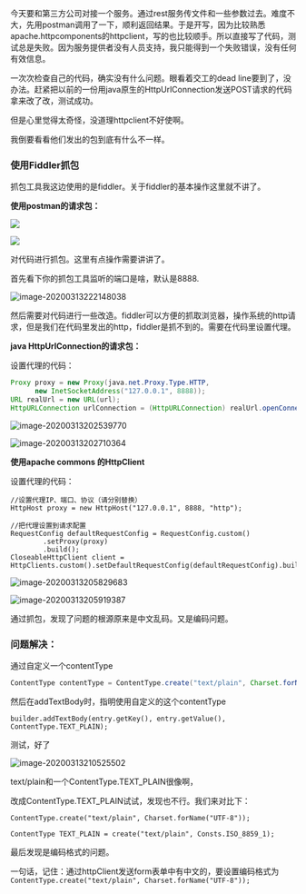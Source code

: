 今天要和第三方公司对接一个服务。通过rest服务传文件和一些参数过去。难度不大，先用postman调用了一下，顺利返回结果。于是开写，因为比较熟悉apache.httpcomponents的httpclient，写的也比较顺手。所以直接写了代码，测试总是失败。因为服务提供者没有人员支持，我只能得到一个失败错误，没有任何有效信息。

一次次检查自己的代码，确实没有什么问题。眼看着交工的dead line要到了，没办法。赶紧把以前的一份用java原生的HttpUrlConnection发送POST请求的代码拿来改了改，测试成功。

但是心里觉得太奇怪，没道理httpclient不好使啊。

我倒要看看他们发出的包到底有什么不一样。

### 使用Fiddler抓包

抓包工具我这边使用的是fiddler。关于fiddler的基本操作这里就不讲了。

**使用postman的请求包：**

![](D:\文章\image-20200313173218949.png)

![](D:\文章\image-20200313210053002.png)

对代码进行抓包。这里有点操作需要讲讲了。

首先看下你的抓包工具监听的端口是啥，默认是8888.

![image-20200313222148038](D:\文章\image-20200313222148038.png)

然后需要对代码进行一些改造。fiddler可以方便的抓取浏览器，操作系统的http请求，但是我们在代码里发出的http，fiddler是抓不到的。需要在代码里设置代理。

**java HttpUrlConnection的请求包：**

设置代理的代码：

```java
Proxy proxy = new Proxy(java.net.Proxy.Type.HTTP,
      new InetSocketAddress("127.0.0.1", 8888));
URL realUrl = new URL(url);
HttpURLConnection urlConnection = (HttpURLConnection) realUrl.openConnection(proxy);
```

![image-20200313202539770](D:\文章\image-20200313202539770.png)

![image-20200313202710364](D:\文章\image-20200313202710364.png)

**使用apache commons 的HttpClient**

设置代理的代码：

```
//设置代理IP、端口、协议（请分别替换）
HttpHost proxy = new HttpHost("127.0.0.1", 8888, "http");

//把代理设置到请求配置
RequestConfig defaultRequestConfig = RequestConfig.custom()
        .setProxy(proxy)
        .build();
CloseableHttpClient client = HttpClients.custom().setDefaultRequestConfig(defaultRequestConfig).build();
```

![image-20200313205829683](D:\文章\image-20200313205829683.png)

![image-20200313205919387](D:\文章\image-20200313205919387.png)



通过抓包，发现了问题的根源原来是中文乱码。又是编码问题。

### 问题解决：

通过自定义一个contentType

```java
ContentType contentType = ContentType.create("text/plain", Charset.forName("UTF-8"));
```

然后在addTextBody时，指明使用自定义的这个contentType

```
builder.addTextBody(entry.getKey(), entry.getValue(), ContentType.TEXT_PLAIN);
```

测试，好了

![image-20200313210525502](D:\文章\image-20200313210525502.png)

text/plain和一个ContentType.TEXT_PLAIN很像啊，

改成ContentType.TEXT_PLAIN试试，发现也不行。我们来对比下：

```
ContentType.create("text/plain", Charset.forName("UTF-8"));
```

```
ContentType TEXT_PLAIN = create("text/plain", Consts.ISO_8859_1);
```

最后发现是编码格式的问题。

一句话，记住：通过httpClient发送form表单中有中文的，要设置编码格式为`ContentType.create("text/plain", Charset.forName("UTF-8"));`



